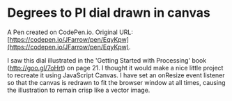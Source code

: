 # Degrees to PI dial drawn in canvas

A Pen created on CodePen.io. Original URL: [https://codepen.io/JFarrow/pen/EqyKpw](https://codepen.io/JFarrow/pen/EqyKpw).

I saw this dial illustrated in the 'Getting Started with Processing' book (http://goo.gl/7oHrt) on page 21. I thought it would make a nice little project to recreate it using JavaScript Canvas. I have set an onResize event listener so that the canvas is redrawn to fit the browser window at all times, causing the illustration to remain crisp like a vector image.
